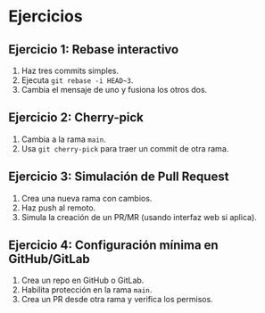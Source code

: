 # Ejercicios

## Ejercicio 1: Rebase interactivo

1. Haz tres commits simples.
2. Ejecuta `git rebase -i HEAD~3`.
3. Cambia el mensaje de uno y fusiona los otros dos.

## Ejercicio 2: Cherry-pick

1. Cambia a la rama `main`.
2. Usa `git cherry-pick` para traer un commit de otra rama.

## Ejercicio 3: Simulación de Pull Request

1. Crea una nueva rama con cambios.
2. Haz push al remoto.
3. Simula la creación de un PR/MR (usando interfaz web si aplica).

## Ejercicio 4: Configuración mínima en GitHub/GitLab

1. Crea un repo en GitHub o GitLab.
2. Habilita protección en la rama `main`.
3. Crea un PR desde otra rama y verifica los permisos.
